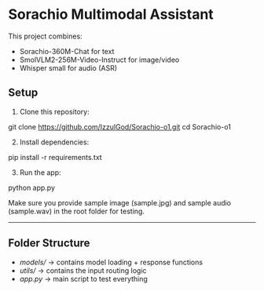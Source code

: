 # Sorachio Multimodal Assistant

This project combines:
- Sorachio-360M-Chat for text
- SmolVLM2-256M-Video-Instruct for image/video
- Whisper small for audio (ASR)

## Setup

1. Clone this repository:

git clone https://github.com/IzzulGod/Sorachio-o1.git cd Sorachio-o1

2. Install dependencies:

pip install -r requirements.txt

3. Run the app:

python app.py

Make sure you provide sample image (sample.jpg) and sample audio (sample.wav) in the root folder for testing.

---

## Folder Structure

- *models/* → contains model loading + response functions
- *utils/* → contains the input routing logic
- *app.py* → main script to test everything
